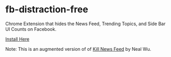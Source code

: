 fb-distraction-free
===================

Chrome Extension that hides the News Feed, Trending Topics, and Side Bar UI Counts on Facebook. 

[Install Here](https://chrome.google.com/webstore/detail/fb-distraction-free/lkoanjpeaejniolkafnfaokmlkfhfeim)



Note: This is an augmented version of of [Kill News Feed](https://chrome.google.com/webstore/detail/kill-news-feed/hjobfcedfgohjkaieocljfcppjbkglfd/details?hl=en) by Neal Wu.
